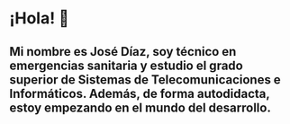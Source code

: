 # ¡Hola! 👋

## Mi nombre es José Díaz, soy técnico en emergencias sanitaria y estudio el grado superior de Sistemas de Telecomunicaciones e Informáticos. Además, de forma autodidacta, estoy empezando en el mundo del desarrollo.
<!--
**godelencreta/godelencreta** is a ✨ _special_ ✨ repository because its `README.md` (this file) appears on your GitHub profile.

Here are some ideas to get you started:

- 🔭 I’m currently working on ...
- 🌱 I’m currently learning ...
- 👯 I’m looking to collaborate on ...
- 🤔 I’m looking for help with ...
- 💬 Ask me about ...
- 📫 How to reach me: ...
- 😄 Pronouns: ...
- ⚡ Fun fact: ...
-->
